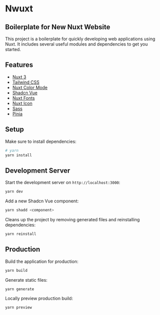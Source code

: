 # Nwuxt

## Boilerplate for New Nuxt Website
This project is a boilerplate for quickly developing web applications using Nuxt. It includes several useful modules and dependencies to get you started.

## Features

- [Nuxt 3](https://nuxt.com/docs/getting-started/introduction)
- [Tailwind CSS](https://tailwindcss.com/docs)
- [Nuxt Color Mode](https://color-mode.nuxtjs.org/)
- [Shadcn Vue](https://www.shadcn-vue.com/)
- [Nuxt Fonts](https://github.com/nuxt-modules/font)
- [Nuxt Icon](https://github.com/nuxt-modules/icon)
- [Sass](https://sass-lang.com/documentation)
- [Pinia](https://pinia.vuejs.org/)

## Setup

Make sure to install dependencies:

```bash
# yarn
yarn install
```

## Development Server

Start the development server on `http://localhost:3000`:

```bash
yarn dev
```

Add a new Shadcn Vue component:

```bash
yarn shadd <component>
```

Cleans up the project by removing generated files and reinstalling dependencies:

```bash
yarn reinstall
```

## Production

Build the application for production:

```bash
yarn build
```

Generate static files:

```bash
yarn generate
```

Locally preview production build:

```bash
yarn preview
```